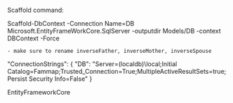 Scaffold command: 

Scaffold-DbContext -Connection Name=DB Microsoft.EntityFrameWorkCore.SqlServer -outputdir Models/DB -context DBContext -Force 

	- make sure to rename inverseFather, inverseMother, inverseSpouse

"ConnectionStrings": {
    "DB": "Server=(localdb)\\local;Initial Catalog=Fammap;Trusted_Connection=True;MultipleActiveResultSets=true;Persist Security Info=False"
  }


  EntityFrameworkCore